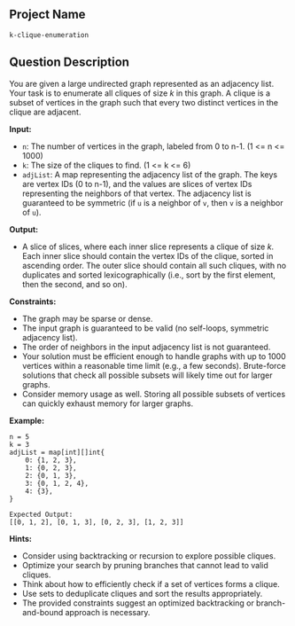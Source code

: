 ## Project Name

```
k-clique-enumeration
```

## Question Description

You are given a large undirected graph represented as an adjacency list. Your task is to enumerate all cliques of size *k* in this graph. A clique is a subset of vertices in the graph such that every two distinct vertices in the clique are adjacent.

**Input:**

*   `n`: The number of vertices in the graph, labeled from 0 to n-1. (1 <= n <= 1000)
*   `k`: The size of the cliques to find. (1 <= k <= 6)
*   `adjList`: A map representing the adjacency list of the graph. The keys are vertex IDs (0 to n-1), and the values are slices of vertex IDs representing the neighbors of that vertex. The adjacency list is guaranteed to be symmetric (if `u` is a neighbor of `v`, then `v` is a neighbor of `u`).

**Output:**

*   A slice of slices, where each inner slice represents a clique of size *k*. Each inner slice should contain the vertex IDs of the clique, sorted in ascending order. The outer slice should contain all such cliques, with no duplicates and sorted lexicographically (i.e., sort by the first element, then the second, and so on).

**Constraints:**

*   The graph may be sparse or dense.
*   The input graph is guaranteed to be valid (no self-loops, symmetric adjacency list).
*   The order of neighbors in the input adjacency list is not guaranteed.
*   Your solution must be efficient enough to handle graphs with up to 1000 vertices within a reasonable time limit (e.g., a few seconds).  Brute-force solutions that check all possible subsets will likely time out for larger graphs.
*   Consider memory usage as well. Storing all possible subsets of vertices can quickly exhaust memory for larger graphs.

**Example:**

```
n = 5
k = 3
adjList = map[int][]int{
    0: {1, 2, 3},
    1: {0, 2, 3},
    2: {0, 1, 3},
    3: {0, 1, 2, 4},
    4: {3},
}

Expected Output:
[[0, 1, 2], [0, 1, 3], [0, 2, 3], [1, 2, 3]]
```

**Hints:**

*   Consider using backtracking or recursion to explore possible cliques.
*   Optimize your search by pruning branches that cannot lead to valid cliques.
*   Think about how to efficiently check if a set of vertices forms a clique.
*   Use sets to deduplicate cliques and sort the results appropriately.
*   The provided constraints suggest an optimized backtracking or branch-and-bound approach is necessary.
